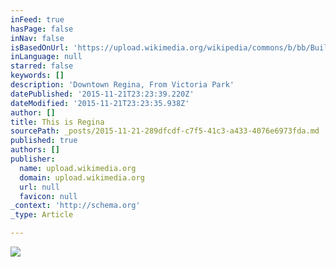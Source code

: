 ```yaml
---
inFeed: true
hasPage: false
inNav: false
isBasedOnUrl: 'https://upload.wikimedia.org/wikipedia/commons/b/bb/Buildings_in_Downtown_Regina_as_seen_from_Victoria_Park.jpg'
inLanguage: null
starred: false
keywords: []
description: 'Downtown Regina, From Victoria Park'
datePublished: '2015-11-21T23:23:39.220Z'
dateModified: '2015-11-21T23:23:35.938Z'
author: []
title: This is Regina
sourcePath: _posts/2015-11-21-289dfcdf-c7f5-41c3-a433-4076e6973fda.md
published: true
authors: []
publisher:
  name: upload.wikimedia.org
  domain: upload.wikimedia.org
  url: null
  favicon: null
_context: 'http://schema.org'
_type: Article

---
```

![](https://upload.wikimedia.org/wikipedia/commons/b/bb/Buildings_in_Downtown_Regina_as_seen_from_Victoria_Park.jpg)